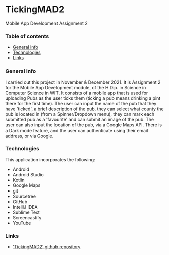 # TickingMAD2
Mobile App Development Assignment 2

### Table of contents
* [General info](#general-info)
* [Technologies](#technologies)
* [Links](#links)

### General info
I carried out this project in November & December 2021. It is Assignment 2 for the Mobile App Development module, of the H.Dip. in Science in Computer Science in WIT. It consists of a mobile app that is used for uploading Pubs as the user ticks them (ticking a pub means drinking a pint there for the first time). The user can input the name of the pub that they have 'ticked', a brief description of the pub, they can select what county the pub is located in (from a Spinner/Dropdown menu), they can mark each submitted pub as a 'favourite' and can submit an image of the pub. The user can also input the location of the pub, via a Google Maps API.
There is a Dark mode feature, and the user can authenticate using their email address, or via Google.

### Technologies
This application incorporates the following:
* Android
* Android Studio
* Kotlin
* Google Maps
* git
* Sourcetree
* GitHub
* IntelliJ IDEA
* Sublime Text
* Screencastify
* YouTube

### Links
* ['TickingMAD2' github repository](https://github.com/cathalohinse/TickingMAD2)